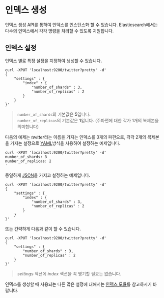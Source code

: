 # 인덱스 생성
인덱스 생성 API를 통하여 인덱스를 인스턴스화 할 수 있습니다. Elasticsearch에서는 다수의 인덱스에서 각각 명령을 처리할 수 있도록 지원합니다.
## 인덱스 설정
인덱스 별로 특정 설정을 지정하여 생성할 수 있습니다.
```
curl -XPUT 'localhost:9200/twitter?pretty' -d'
{
    "settings" : {
        "index" : {
            "number_of_shards" : 3, 
            "number_of_replicas" : 2 
        }
    }
}'
```

> ```number_of_shards```의 기본값은 **5**입니다.<br>
> ```number_of_replicas```의 기본값은 **1**입니다. (주파편에 대한 각가 1개의 복제본을 의미합니다)

다음의 예제는 *twitter*라는 이름을 가지는 인덱스를 3개의 파편으로, 각각 2개의 복제본을 가지는 설정으로 [YAML](http://www.yaml.org/)방식을 사용하여 설정하는 예제입니다.
```
curl -XPUT 'localhost:9200/twitter?pretty' -d'
number_of_shards: 3
number_of_replicas: 2
'
```
동일하게 [JSON](http://www.json.org/)을 가지고 설정하는 예제입니다.
```
curl -XPUT 'localhost:9200/twitter?pretty' -d'
{
    "settings" : {
        "index" : {
            "number_of_shards" : 3,
            "number_of_replicas" : 2
        }
    }
}'
```
또는 간략하게 다음과 같이 할 수 있습니다.
```
curl -XPUT 'localhost:9200/twitter?pretty' -d'
{
    "settings" : {
        "number_of_shards" : 3,
        "number_of_replicas" : 2
    }
}'
```
> *settings* 섹션에 *index* 섹션을 꼭 명기할 필요는 없습니다.

인덱스를 생성할 때 사용되는 다른 많은 설정에 대해서는 [인덱스 모듈](index-modules.md)를 참고하시기 바랍니다.
